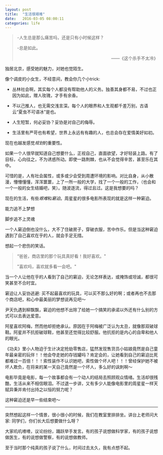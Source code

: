 ```yaml
---
layout: post
title:  "生活很艰难"
date:   2016-03-05 08:00:11
categories: life
---
```


> -人生总是那么痛苦吗，还是只有小时候这样？
> 
> -总是如此。
>
> <p align="right">——《这个杀手不太冷》</p>


独居北京，感受她的魅力，对她也觉陌生。

像个调皮的小女生，不经意间，教会你几个小trick:

* 丛林社会啊，其实每个人都没有帮助他人的义务。独善其身都不易，不过也正因为如此，赠人玫瑰，才手有余香。

* 不以己推人，也无需交浅言深。每个人的眼界和人生观都千差万别，古语云“夏虫不可语冰”是也。

* 人生短暂，何必妥协？妥协是对自己的侮辱。

* 生活里有严苛也有希望，世界上永远有有趣的人，也总会存在爱情美好如初。


现在也越发感觉*规划*的重要性。

如果一个人很早就知道自己想要什么，正视自己，直面欲望，才好轻装上路。有了目标，心向往之，不为诱惑所动。即使一路荆棘，也从不会觉得辛苦，甚至乐在其中。

可惜的是，人有社会属性，或多或少会受到周遭环境的影响。对比自身，从小散漫，懵懵懂懂，浑浑噩噩，上了一所一般的大学，找了一个一般的工作，（也会和一个一般的女生结婚吧，笑）。随波逐流，得过且过。这是我想要的吗？

现在的生活，有些*艰难*和*窘迫*。周星星的很多电影所表现的就是这样一种窘迫。

能力追不上梦想

脚步追不上灵魂

一个人窘迫倒也没什么，大不了住破房子，穿破衣服，苦中作乐。但是当这种窘迫遇到了自己喜欢在乎的人，就会手足无措。

想起一个悲伤的笑话。

> “爸爸，商店里的那个玩具真好看！我好喜欢。"
> 
> "喜欢吗，喜欢就多看一会吧。"

当一个人让他在乎的人看到了自己的窘迫，无论怎样表达，或掩饰或坦诚，都很可笑甚至不合时宜。

窘迫让人妥协逃避: 买不起最喜欢的玩具，可以买不那么好的啊；或者再也不去那个商店吧，和心中最美丽的梦想说再见吧～

尹天仇遇到柳飘飘，窘迫的他想不出除了给她一个搞笑的承诺以外还有什么别的方式可以去表达爱意。

阿星喜欢阿梅，然而他却拒绝承认。原因在于阿梅被广泛认为太丑，就像那双破球鞋。阿星并不抗拒破球鞋，他甚至还觉得比较舒服。他抗拒的是内心的自卑和他人的眼光。

《功夫》里小人物迫于生计决定抢劫零售店，猛然发现售货员小姑娘竟然是自己童年最亲密的玩伴！！他会夺走她的存钱罐吗？肯定会的，让她看到自己的窘迫比死都难过一百倍！！！索性装作不认识她吧，索性做个坏人吧！！！曾经保护她不被坏人欺负，在将来的某一天自己竟然是一个坏人，多么好的讽刺啊～

电影毕竟是电影，每一个故事都会有一个动人的结局去照顾观众情绪。生活却很残酷，生活从来不相信眼泪。不过退一步讲，又有多少人能像电影里的周星星一样天赋异秉并肯付出持之以恒的努力呢？

这种窘迫还是早一些结束吧～

-----

突然想起这样一个情景，很小很小的时候，我们在教室里排排坐。讲台上老师问大家: 同学们，你们长大后想要做什么呀？

大家叽叽喳喳，议论纷纷，踊跃举手发言。有的孩子说想做科学家，有的孩子说想做医生，有的说想做警察，有的说想做教师。

至于当时那个纯真的孩子说了什么，时间过去太久，我有点想不起。